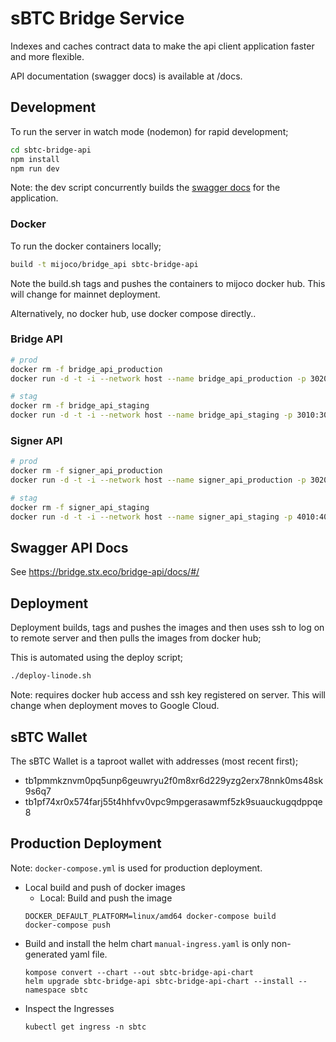 # sBTC Bridge Service

Indexes and caches contract data to make the api client application faster
and more flexible.

API documentation (swagger docs) is available at /docs.

## Development

To run the server in watch mode (nodemon) for rapid development;

```bash
cd sbtc-bridge-api
npm install
npm run dev
```

Note: the dev script concurrently builds the [swagger docs](http://localhost:3010/docs) for
the application.

### Docker

To run the docker containers locally;

```bash
build -t mijoco/bridge_api sbtc-bridge-api
```

Note the build.sh tags and pushes the containers to mijoco docker hub. This will change for mainnet
deployment.

Alternatively, no docker hub, use docker compose directly..

### Bridge API

```bash
# prod
docker rm -f bridge_api_production
docker run -d -t -i --network host --name bridge_api_production -p 3020:3020 -e TARGET_ENV='linode-production' -e btcSchnorrReveal=${BTC_PROD_SCHNORR_KEY_REVEAL} -e btcSchnorrReclaim=${BTC_PROD_SCHNORR_KEY_RECLAIM} -e btcSchnorrOracle=${BTC_PROD_SCHNORR_KEY_ORACLE} -e btcRpcUser=${BTC_PROD_RPC_USER} -e btcRpcPwd=${BTC_PROD_RPC_PWD} -e btcNode=${BTC_PROD_NODE} -e mongoDbUrl=${MONGO_PROD_SBTC_URL} -e mongoDbName=${MONGO_PROD_SBTC_DBNAME} -e mongoUser=${MONGO_PROD_SBTC_USER} -e mongoPwd=${MONGO_PROD_SBTC_PWD} mijoco/bridge_api
```

```bash
# stag
docker rm -f bridge_api_staging
docker run -d -t -i --network host --name bridge_api_staging -p 3010:3010 -e TARGET_ENV='linode-staging' -e btcSchnorrReveal=${BTC_SCHNORR_KEY_REVEAL} -e btcSchnorrReclaim=${BTC_SCHNORR_KEY_RECLAIM} -e btcSchnorrOracle=${BTC_SCHNORR_KEY_ORACLE} -e btcRpcUser=${BTC_RPC_USER} -e btcRpcPwd=${BTC_RPC_PWD} -e btcNode=${BTC_NODE} -e mongoDbUrl=${MONGO_SBTC_URL} -e mongoDbName=${MONGO_SBTC_DBNAME} -e mongoUser=${MONGO_SBTC_USER} -e mongoPwd=${MONGO_SBTC_PWD} mijoco/bridge_api
```

### Signer API

```bash
# prod
docker rm -f signer_api_production
docker run -d -t -i --network host --name signer_api_production -p 3020:3020 -e TARGET_ENV='linode-production' -e btcSchnorrReveal=${SIG_BTC_PROD_SCHNORR_KEY_REVEAL} -e btcSchnorrReclaim=${SIG_BTC_PROD_SCHNORR_KEY_RECLAIM} -e btcSchnorrOracle=${SIG_BTC_PROD_SCHNORR_KEY_ORACLE} -e btcRpcUser=${SIG_BTC_PROD_RPC_USER} -e btcRpcPwd=${SIG_BTC_PROD_RPC_PWD} -e btcNode=${SIG_BTC_PROD_NODE} -e mongoDbUrl=${SIG_MONGO_PROD_SBTC_URL} -e mongoDbName=${SIG_MONGO_PROD_SBTC_DBNAME} -e mongoUser=${SIG_MONGO_PROD_SBTC_USER} -e mongoPwd=${SIG_MONGO_PROD_SBTC_PWD} mijoco/signer_api
```

```bash
# stag
docker rm -f signer_api_staging
docker run -d -t -i --network host --name signer_api_staging -p 4010:4010 -e TARGET_ENV='linode-staging' -e btcSchnorrReveal=${SIG_BTC_SCHNORR_KEY_REVEAL} -e btcSchnorrReclaim=${SIG_BTC_SCHNORR_KEY_RECLAIM} -e btcSchnorrOracle=${SIG_BTC_SCHNORR_KEY_ORACLE} -e btcRpcUser=${SIG_BTC_RPC_USER} -e btcRpcPwd=${SIG_BTC_RPC_PWD} -e btcNode=${SIG_BTC_NODE} -e mongoDbUrl=${SIG_MONGO_SBTC_URL} -e mongoDbName=${SIG_MONGO_SBTC_DBNAME} -e mongoUser=${SIG_MONGO_SBTC_USER} -e mongoPwd=${SIG_MONGO_SBTC_PWD} mijoco/signer_api
```

## Swagger API Docs

See https://bridge.stx.eco/bridge-api/docs/#/

## Deployment

Deployment builds, tags and pushes the images and then uses ssh to log on to remote server
and then pulls the images from docker hub;

This is automated using the deploy script;

```bash
./deploy-linode.sh
```

Note: requires docker hub access and ssh key registered on server. This will change when deployment
moves to Google Cloud.

## sBTC Wallet

The sBTC Wallet is a taproot wallet with addresses (most recent first);

- tb1pmmkznvm0pq5unp6geuwryu2f0m8xr6d229yzg2erx78nnk0ms48sk9s6q7
- tb1pf74xr0x574farj55t4hhfvv0vpc9mpgerasawmf5zk9suauckugqdppqe8

## Production Deployment

Note: `docker-compose.yml` is used for production deployment.

- Local build and push of docker images
  - Local: Build and push the image
  ```
  DOCKER_DEFAULT_PLATFORM=linux/amd64 docker-compose build
  docker-compose push
  ```
- Build and install the helm chart
  `manual-ingress.yaml` is only non-generated yaml file.
  ```
  kompose convert --chart --out sbtc-bridge-api-chart
  helm upgrade sbtc-bridge-api sbtc-bridge-api-chart --install --namespace sbtc
  ```
- Inspect the Ingresses
  ```
  kubectl get ingress -n sbtc
  ```